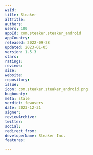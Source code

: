 ```yaml
---
wsId: 
title: Steaker
altTitle: 
authors: 
users: 100
appId: com.steaker.steaker_android
appCountry: 
released: 2022-09-28
updated: 2023-01-05
version: 1.5.3
stars: 
ratings: 
reviews: 
size: 
website: 
repository: 
issue: 
icon: com.steaker.steaker_android.png
bugbounty: 
meta: stale
verdict: fewusers
date: 2023-12-31
signer: 
reviewArchive: 
twitter: 
social: 
redirect_from: 
developerName: Steaker Inc.
features: 

---
```


